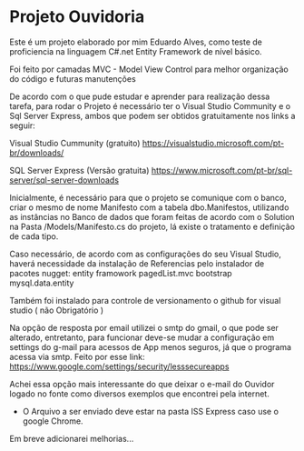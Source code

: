 
# Projeto Ouvidoria #

Este é um projeto elaborado por mim Eduardo Alves, como teste de proficiencia na linguagem C#.net Entity Framework de nível básico.

Foi feito por camadas MVC - Model View Control para melhor organização do código e futuras manutenções

De acordo com o que pude estudar e aprender para realização dessa tarefa, para rodar o Projeto é necessário ter o Visual Studio Community e o Sql Server Express, ambos que podem ser obtidos gratuitamente nos links a seguir: 

Visual Studio Cummunity (gratuito)
https://visualstudio.microsoft.com/pt-br/downloads/

SQL Server Express (Versão gratuita)
https://www.microsoft.com/pt-br/sql-server/sql-server-downloads

Inicialmente, é necessário para que o projeto se comunique com o banco, criar o mesmo de nome Manifesto com a tabela dbo.Manifestos, utilizando as instâncias no Banco de dados que foram feitas de acordo com o Solution na Pasta /Models/Manifesto.cs do projeto, lá existe o tratamento e definição de cada tipo.

Caso necessário, de acordo com as configurações do seu Visual Studio, haverá necessidade da instalação de Referencias pelo instalador de pacotes nugget:
entity framowork
pagedList.mvc
bootstrap
mysql.data.entity


Também foi instalado para controle de versionamento o github for visual studio ( não Obrigatório )


Na opção de resposta por email utilizei o smtp do gmail, o que pode ser alterado, entretanto, para funcionar deve-se mudar a configuração em settings do g-mail
para acessos de App menos seguros, já que o programa acessa via smtp. 
Feito por esse link:
https://www.google.com/settings/security/lesssecureapps

Achei essa opção mais interessante do que deixar o e-mail do Ouvidor logado no fonte como diversos exemplos que encontrei pela internet.


* O Arquivo a ser enviado deve estar na pasta ISS Express caso use o google Chrome. 



Em breve adicionarei melhorias...

